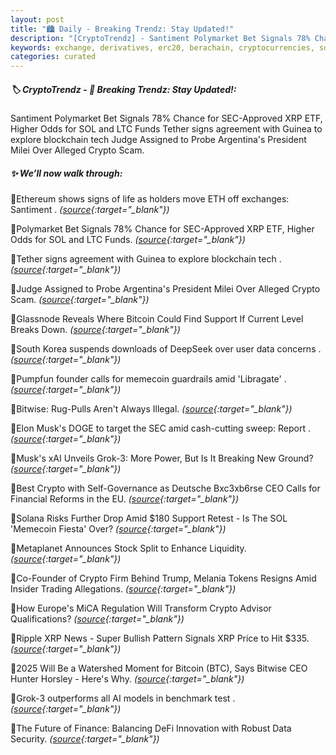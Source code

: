 ```yaml
---
layout: post
title: "🏙️ Daily - Breaking Trendz: Stay Updated!"
description: "[CryptoTrendz] - Santiment Polymarket Bet Signals 78% Chance for SEC-Approved XRP ETF, Higher Odds for SOL and LTC Funds Tether signs agreement with Guinea to explore blockchain tech Judge Assigned to Probe Argentina's President Milei Over Alleged Crypto Scam."
keywords: exchange, derivatives, erc20, berachain, cryptocurrencies, solana, tokenomics
categories: curated
---
```


##### 🏷️ CryptoTrendz - 📌 *Breaking Trendz: Stay Updated!:*

Santiment Polymarket Bet Signals 78% Chance for SEC-Approved XRP ETF, Higher Odds for SOL and LTC Funds Tether signs agreement with Guinea to explore blockchain tech Judge Assigned to Probe Argentina's President Milei Over Alleged Crypto Scam.

##### ✨ *We’ll now walk through:*


🔹Ethereum shows signs of life as holders move ETH off exchanges: Santiment . *([source](https://s.avyag.com/9q27){:target="_blank"})*

🔹Polymarket Bet Signals 78% Chance for SEC-Approved XRP ETF, Higher Odds for SOL and LTC Funds. *([source](https://s.avyag.com/6zlf){:target="_blank"})*

🔹Tether signs agreement with Guinea to explore blockchain tech . *([source](https://s.avyag.com/r7ef){:target="_blank"})*

🔹Judge Assigned to Probe Argentina's President Milei Over Alleged Crypto Scam. *([source](https://s.avyag.com/d16y){:target="_blank"})*

🔹Glassnode Reveals Where Bitcoin Could Find Support If Current Level Breaks Down. *([source](https://s.avyag.com/cjna){:target="_blank"})*

🔹South Korea suspends downloads of DeepSeek over user data concerns . *([source](https://s.avyag.com/tnf6){:target="_blank"})*

🔹Pumpfun founder calls for memecoin guardrails amid 'Libragate' . *([source](https://s.avyag.com/5kut){:target="_blank"})*

🔹Bitwise: Rug-Pulls Aren't Always Illegal. *([source](https://s.avyag.com/porq){:target="_blank"})*

🔹Elon Musk's DOGE to target the SEC amid cash-cutting sweep: Report . *([source](https://s.avyag.com/msif){:target="_blank"})*

🔹Musk's xAI Unveils Grok-3: More Power, But Is It Breaking New Ground? *([source](https://s.avyag.com/lsnr){:target="_blank"})*

🔹Best Crypto with Self-Governance as Deutsche Bxc3xb6rse CEO Calls for Financial Reforms in the EU. *([source](https://s.avyag.com/ke82){:target="_blank"})*

🔹Solana Risks Further Drop Amid $180 Support Retest - Is The SOL 'Memecoin Fiesta' Over? *([source](https://s.avyag.com/410n){:target="_blank"})*

🔹Metaplanet Announces Stock Split to Enhance Liquidity. *([source](https://s.avyag.com/5fud){:target="_blank"})*

🔹Co-Founder of Crypto Firm Behind Trump, Melania Tokens Resigns Amid Insider Trading Allegations. *([source](https://s.avyag.com/1ora){:target="_blank"})*

🔹How Europe's MiCA Regulation Will Transform Crypto Advisor Qualifications? *([source](https://s.avyag.com/etdb){:target="_blank"})*

🔹Ripple XRP News - Super Bullish Pattern Signals XRP Price to Hit $335. *([source](https://s.avyag.com/zk7a){:target="_blank"})*

🔹2025 Will Be a Watershed Moment for Bitcoin (BTC), Says Bitwise CEO Hunter Horsley - Here's Why. *([source](https://s.avyag.com/cv1y){:target="_blank"})*

🔹Grok-3 outperforms all AI models in benchmark test . *([source](https://s.avyag.com/gwfi){:target="_blank"})*

🔹The Future of Finance: Balancing DeFi Innovation with Robust Data Security. *([source](https://s.avyag.com/1zqx){:target="_blank"})*
